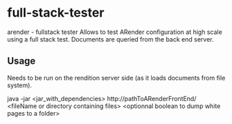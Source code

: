 # full-stack-tester
arender - fullstack tester
Allows to test ARender configuration at high scale using a full stack test. Documents are queried from the back end server.

## Usage

Needs to be run on the rendition server side (as it loads documents from file system).

java -jar <jar\_with\_dependencies> http://pathToARenderFrontEnd/ \<fileName or directory containing files\> \<optionnal boolean to dump white pages to a folder\> 
